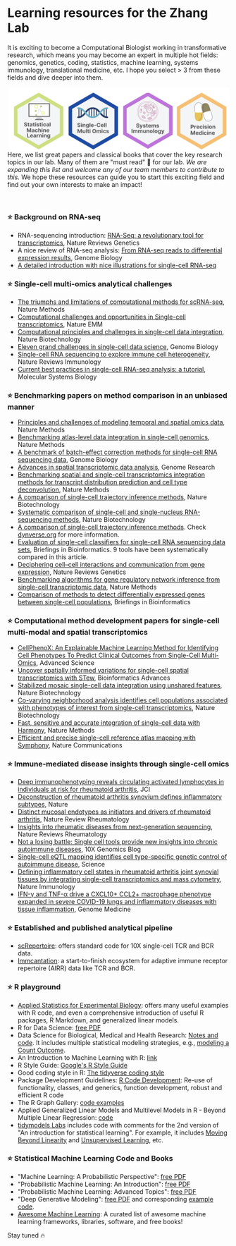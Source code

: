 # Learning resources for the Zhang Lab

It is exciting to become a Computational Biologist working in transformative research, which means you may become an expert in multiple hot fields: genomics, genetics, coding, statistics, machine learning, systems immunology, translational medicine, etc. I hope you select > 3 from these fields and dive deeper into them. 

<img src="https://github.com/fanzhanglab/Zhang_lab_manual/blob/main/fields.png" width="500" align="right">

Here, we list great papers and classical books that cover the key research topics in our lab. Many of them are "must read" :book: for our lab. *We are expanding this list and welcome any of our team members to contribute to this.* We hope these resources can guide you to start this exciting field and find out your own interests to make an impact!

<br />


### :star: Background on RNA-seq
- RNA-sequencing introduction: [RNA-Seq: a revolutionary tool for transcriptomics](https://www.nature.com/articles/nrg2484), Nature Reviews Genetics
- A nice review of RNA-seq analysis: [From RNA-seq reads to differential expression results](https://genomebiology.biomedcentral.com/articles/10.1186/gb-2010-11-12-220), Genome Biology
- [A detailed introduction with nice illustrations for single-cell RNA-seq](https://training.galaxyproject.org/training-material/topics/transcriptomics/tutorials/scrna-intro/slides-plain.html)

### :star: Single-cell multi-omics analytical challenges
- [The triumphs and limitations of computational methods for scRNA-seq](https://www.nature.com/articles/s41592-021-01171-x), Nature Methods
- [Computational challenges and opportunities in Single-cell transcriptomics](https://www.nature.com/articles/s12276-020-0422-0), Nature EMM
- [Computational principles and challenges in single-cell data integration](https://www.nature.com/articles/s41587-021-00895-7), Nature Biotechnology
- [Eleven grand challenges in single-cell data science](https://genomebiology.biomedcentral.com/articles/10.1186/s13059-020-1926-6), Genome Biology
- [Single-cell RNA sequencing to explore immune cell heterogeneity](https://www.nature.com/articles/nri.2017.76), Nature Reviews Immunology
- [Current best practices in single-cell RNA-seq analysis: a tutorial](https://www.embopress.org/doi/full/10.15252/msb.20188746), Molecular Systems Biology

### :star: Benchmarking papers on method comparison in an unbiased manner
- [Principles and challenges of modeling temporal and spatial omics data](https://www.nature.com/articles/s41592-023-01992-y), Nature Methods
- [Benchmarking atlas-level data integration in single-cell genomics](https://www.nature.com/articles/s41592-021-01336-8), Nature Methods
- [A benchmark of batch-effect correction methods for single-cell RNA sequencing data](https://genomebiology.biomedcentral.com/articles/10.1186/s13059-019-1850-9), Genome Biology
- [Advances in spatial transcriptomic data analysis](https://www.ncbi.nlm.nih.gov/pmc/articles/PMC8494229/), Genome Research
- [Benchmarking spatial and single-cell transcriptomics integration methods for transcript distribution prediction and cell type deconvolution](https://www.nature.com/articles/s41592-022-01480-9), Nature Methods
- [A comparison of single-cell trajectory inference methods](https://www.nature.com/articles/s41587-019-0071-9), Nature Biotechnology
- [Systematic comparison of single-cell and single-nucleus RNA-sequencing methods](https://www.nature.com/articles/s41587-020-0465-8), Nature Biotechnology
- [A comparison of single-cell trajectory inference methods](https://www.nature.com/articles/s41587-019-0071-9). Check [dynverse.org](https://dynverse.org/) for more information.
- [Evaluation of single-cell classifiers for single-cell RNA sequencing data sets](https://academic.oup.com/bib/article/21/5/1581/5593804?login=false), Briefings in Bioinformatics. 9 tools have been systematically compared in this article.
- [Deciphering cell–cell interactions and communication from gene expression](https://www.nature.com/articles/s41576-020-00292-x), Nature Reviews Genetics
- [Benchmarking algorithms for gene regulatory network inference from single-cell transcriptomic data](https://www.nature.com/articles/s41592-019-0690-6), Nature Methods
- [Comparison of methods to detect differentially expressed genes between single-cell populations](https://academic.oup.com/bib/article/18/5/735/2562772?login=false), Briefings in Bioinformatics


### :star: Computational method development papers for single-cell multi-modal and spatial transcriptomics
- [CellPhenoX: An Explainable Machine Learning Method for Identifying Cell Phenotypes To Predict Clinical Outcomes from Single-Cell Multi-Omics](https://advanced.onlinelibrary.wiley.com/doi/10.1002/advs.202503289), Advanced Science
- [Uncover spatially informed variations for single-cell spatial transcriptomics with STew](https://academic.oup.com/bioinformaticsadvances/article/4/1/vbae064/7684964), Bioinformatics Advances
- [Stabilized mosaic single-cell data integration using unshared features](https://www.nature.com/articles/s41587-023-01766-z), Nature Biotechnology
- [Co-varying neighborhood analysis identifies cell populations associated with phenotypes of interest from single-cell transcriptomics](https://www.nature.com/articles/s41587-021-01066-4), Nature Biotechnology
- [Fast, sensitive and accurate integration of single-cell data with Harmony](https://www.nature.com/articles/s41587-023-01766-z), Nature Methods
- [Efficient and precise single-cell reference atlas mapping with Symphony](https://www.nature.com/articles/s41467-021-25957-x), Nature Communications


### :star: Immune-mediated disease insights through single-cell omics 
- [Deep immunophenotyping reveals circulating activated lymphocytes in individuals at risk for rheumatoid arthritis](https://www.jci.org/articles/view/185217), JCI
- [Deconstruction of rheumatoid arthritis synovium defines inflammatory subtypes](https://www.nature.com/articles/s41586-023-06708-y), Nature
- [Distinct mucosal endotypes as initiators and drivers of rheumatoid arthritis](https://www.nature.com/articles/s41584-024-01154-0#:~:text=Mucosal%20endotypes%20encompass%20deleterious%20interactions,to%20present%20as%20clinical%20RA.), Nature Review Rheumatology
- [Insights into rheumatic diseases from next-generation sequencing](https://www.nature.com/articles/s41584-019-0217-7), Nature Reviews Rheumatology
- [Not a losing battle: Single cell tools provide new insights into chronic autoimmune diseases](https://www.10xgenomics.com/blog/not-a-losing-battle-single-cell-tools-provide-new-insights-into-chronic-autoimmune-diseases), 10X Genomics Blog
- [Single-cell eQTL mapping identifies cell type-specific genetic control of autoimmune disease](https://www.science.org/doi/10.1126/science.abf3041), Science
- [Defining inflammatory cell states in rheumatoid arthritis joint synovial tissues by integrating single-cell transcriptomics and mass cytometry](https://www.nature.com/articles/s41590-019-0378-1), Nature Immunology
- [IFN-γ and TNF-α drive a CXCL10+ CCL2+ macrophage phenotype expanded in severe COVID-19 lungs and inflammatory diseases with tissue inflammation](https://genomemedicine.biomedcentral.com/articles/10.1186/s13073-021-00881-3), Genome Medicine

### :star: Established and published analytical pipeline
- [scRepertoire](https://www.bioconductor.org/packages/devel/bioc/vignettes/scRepertoire/inst/doc/vignette.html): offers standard code for 10X single-cell TCR and BCR data.
- [Immcantation](https://immcantation.readthedocs.io/en/stable/): a start-to-finish ecosystem for adaptive immune receptor repertoire (AIRR) data like TCR and BCR.


### :star: R playground 
- [Applied Statistics for Experimental Biology](https://www.middleprofessor.com/files/applied-biostatistics_bookdown/_book/): offers many useful examples with R code, and even a comprehensive introduction of useful R packages, R Markdown, and generalized linear models.
- R for Data Science: [free PDF](https://r4ds.had.co.nz/index.html)
- Data Science for Biological, Medical and Health Research: [Notes and code](https://thomaselove.github.io/432-notes/index.html). It includes multiple statistical modeling strategies, e.g., [modeling a Count Outcome](https://thomaselove.github.io/432-notes/modeling-a-count-outcome-in-ohio-smart.html).
- An Introduction to Machine Learning with R: [link](https://lgatto.github.io/IntroMachineLearningWithR/an-introduction-to-machine-learning-with-r.html)
- R Style Guide: [Google's R Style Guide](https://google.github.io/styleguide/Rguide.html)
- Good coding style in R: [The tidyverse coding style](https://style.tidyverse.org/)
- Package Development Guidelines: [R Code Development](https://contributions.bioconductor.org/r-code.html#r-code): Re-use of functionality, classes, and generics, function development, robust and efficient R code
- The R Graph Gallery: [code examples](https://r-graph-gallery.com/)
- Applied Generalized Linear Models and Multilevel Models in R - Beyond Multiple Linear Regression: [code](https://bookdown.org/roback/bookdown-BeyondMLR/)
- [tidymodels Labs](https://emilhvitfeldt.github.io/ISLR-tidymodels-labs/index.html) includes code with comments for the 2nd version of "An introduction for statistical learning". For example, it includes [Moving Beyond Linearity](https://emilhvitfeldt.github.io/ISLR-tidymodels-labs/moving-beyond-linearity.html) and [Unsupervised Learning](https://emilhvitfeldt.github.io/ISLR-tidymodels-labs/unsupervised-learning.html), etc.

### :star: Statistical Machine Learning Code and Books 
- "Machine Learning: A Probabilistic Perspective": [free PDF](https://probml.github.io/pml-book/book0.html)
- "Probabilistic Machine Learning: An Introduction": [free PDF](https://probml.github.io/pml-book/book1.html)
- "Probabilistic Machine Learning: Advanced Topics": [free PDF](https://probml.github.io/pml-book/book2.html)
- "Deep Generative Modeling": [free PDF](https://link.springer.com/book/10.1007/978-3-030-93158-2) and corresponding [example code](https://github.com/jmtomczak/intro_dgm).
- [Awesome Machine Learning](https://github.com/HFTrader/awesome-machine-learning): A curated list of awesome machine learning frameworks, libraries, software, and free books! 


Stay tuned :fire:



